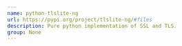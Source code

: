 ```yaml
---
name: python-tlslite-ng
url: https://pypi.org/project/tlslite-ng/#files
description: Pure python implementation of SSL and TLS.
group: None
---
```

